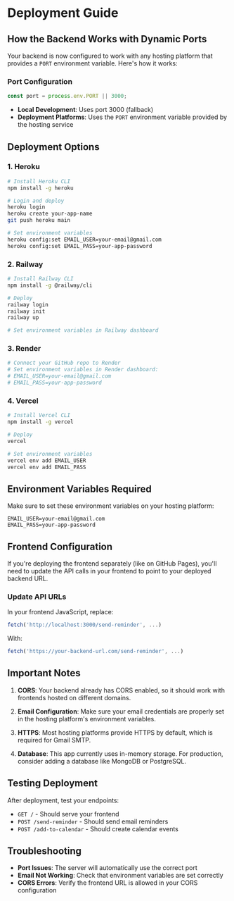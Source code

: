 # Deployment Guide

## How the Backend Works with Dynamic Ports

Your backend is now configured to work with any hosting platform that provides a `PORT` environment variable. Here's how it works:

### Port Configuration
```javascript
const port = process.env.PORT || 3000;
```

- **Local Development**: Uses port 3000 (fallback)
- **Deployment Platforms**: Uses the `PORT` environment variable provided by the hosting service

## Deployment Options

### 1. Heroku
```bash
# Install Heroku CLI
npm install -g heroku

# Login and deploy
heroku login
heroku create your-app-name
git push heroku main

# Set environment variables
heroku config:set EMAIL_USER=your-email@gmail.com
heroku config:set EMAIL_PASS=your-app-password
```

### 2. Railway
```bash
# Install Railway CLI
npm install -g @railway/cli

# Deploy
railway login
railway init
railway up

# Set environment variables in Railway dashboard
```

### 3. Render
```bash
# Connect your GitHub repo to Render
# Set environment variables in Render dashboard:
# EMAIL_USER=your-email@gmail.com
# EMAIL_PASS=your-app-password
```

### 4. Vercel
```bash
# Install Vercel CLI
npm install -g vercel

# Deploy
vercel

# Set environment variables
vercel env add EMAIL_USER
vercel env add EMAIL_PASS
```

## Environment Variables Required

Make sure to set these environment variables on your hosting platform:

```env
EMAIL_USER=your-email@gmail.com
EMAIL_PASS=your-app-password
```

## Frontend Configuration

If you're deploying the frontend separately (like on GitHub Pages), you'll need to update the API calls in your frontend to point to your deployed backend URL.

### Update API URLs
In your frontend JavaScript, replace:
```javascript
fetch('http://localhost:3000/send-reminder', ...)
```

With:
```javascript
fetch('https://your-backend-url.com/send-reminder', ...)
```

## Important Notes

1. **CORS**: Your backend already has CORS enabled, so it should work with frontends hosted on different domains.

2. **Email Configuration**: Make sure your email credentials are properly set in the hosting platform's environment variables.

3. **HTTPS**: Most hosting platforms provide HTTPS by default, which is required for Gmail SMTP.

4. **Database**: This app currently uses in-memory storage. For production, consider adding a database like MongoDB or PostgreSQL.

## Testing Deployment

After deployment, test your endpoints:
- `GET /` - Should serve your frontend
- `POST /send-reminder` - Should send email reminders
- `POST /add-to-calendar` - Should create calendar events

## Troubleshooting

- **Port Issues**: The server will automatically use the correct port
- **Email Not Working**: Check that environment variables are set correctly
- **CORS Errors**: Verify the frontend URL is allowed in your CORS configuration 